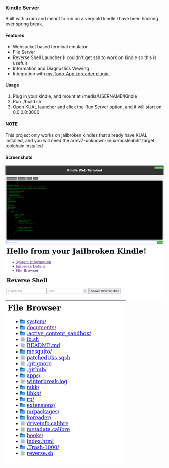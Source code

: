 ### Kindle Server
Built with axum and meant to run on a very old kindle I have been hacking over spring break.

#### Features
* Websocket based terminal emulator.
* File Server
* Reverse Shell Launcher (I couldn't get ssh to work on kindle so this is useful)
* Information and Diagnostics Viewing
* Integration with [my Todo-App koreader plugin.](https://github.com/matthewashton-k/todo-koplugin)


#### Usage 
1. Plug in your kindle, and mount at /media/USERNAME/Kindle
2. Run ./build.sh
3. Open KUAL launcher and click the Run Server option, and it will start on 0.0.0.0:3000


#### NOTE
This project only works on jailbroken kindles that already have KUAL installed, and you will need the armv7-unknown-linux-musleabihf target toolchain installed

#### Screenshots
![term](webterm.png "Terminal Emulator")
![home](home.png "Home Page")
![file browser](file_browser.png "File Browser")
